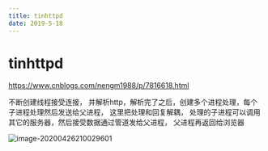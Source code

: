 ```yaml
---
title: tinhttpd
date: 2019-5-18
---
```


# tinhttpd 

https://www.cnblogs.com/nengm1988/p/7816618.html

不断创建线程接受连接， 并解析http，解析完了之后，创建多个进程处理，每个子进程处理然后发送给父进程， 这里把处理和回复解耦， 处理的子进程可以调用其它的服务器，然后接受数据通过管道发给父进程， 父进程再返回给浏览器

![image-20200426210029601](C:%5CUsers%5CFirefly%5CAppData%5CRoaming%5CTypora%5Ctypora-user-images%5Cimage-20200426210029601.png)



